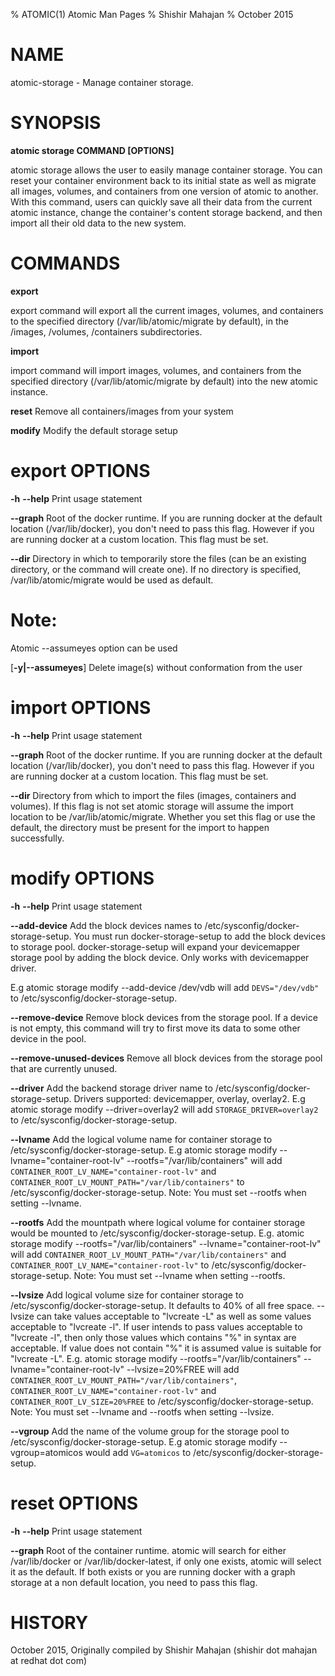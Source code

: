 % ATOMIC(1) Atomic Man Pages
% Shishir Mahajan
% October 2015
# NAME
atomic-storage - Manage container storage.

# SYNOPSIS
**atomic storage COMMAND [OPTIONS]**

atomic storage allows the user to easily manage container storage.
You can reset your container environment back to its initial state as well
as migrate all images, volumes, and containers from one version of atomic
to another. With this command, users can quickly save all their data from
the current atomic instance, change the container's content storage backend,
and then import all their old data to the new system.

# COMMANDS
**export**

export command will export all the current images, volumes, and containers
to the specified directory (/var/lib/atomic/migrate by default), in the /images,
/volumes, /containers subdirectories.

**import**

import command will import images, volumes, and containers from the specified
directory (/var/lib/atomic/migrate by default) into the new atomic instance.

**reset**
	Remove all containers/images from your system

**modify**
	Modify the default storage setup

# export OPTIONS
**-h** **--help**
  Print usage statement

**--graph**
Root of the docker runtime. If you are running docker at the default
location (/var/lib/docker), you don't need to pass this flag. However
if you are running docker at a custom location. This flag must be set.

**--dir**
Directory in which to temporarily store the files (can be an existing
directory, or the command will create one). If no directory is specified,
/var/lib/atomic/migrate would be used as default.

# Note:
Atomic --assumeyes option can be used

[**-y|--assumeyes**]
  Delete image(s) without conformation from the user

# import OPTIONS
**-h** **--help**
  Print usage statement

**--graph**
Root of the docker runtime. If you are running docker at the default
location (/var/lib/docker), you don't need to pass this flag. However
if you are running docker at a custom location. This flag must be set.

**--dir**
Directory from which to import the files (images, containers and volumes).
If this flag is not set atomic storage will assume the import location to
be /var/lib/atomic/migrate. Whether you set this flag or use the default,
the directory must be present for the import to happen successfully.

# modify OPTIONS
**-h** **--help**
  Print usage statement

**--add-device**
Add the block devices names to /etc/sysconfig/docker-storage-setup.
You must run docker-storage-setup to add the block devices
to storage pool. docker-storage-setup will expand your devicemapper
storage pool by adding the block device. Only works with devicemapper driver.

E.g atomic storage modify --add-device /dev/vdb will add `DEVS="/dev/vdb"`
to /etc/sysconfig/docker-storage-setup.

**--remove-device**
Remove block devices from the storage pool.  If a device is not empty, this
command will try to first move its data to some other device in the pool.

**--remove-unused-devices**
Remove all block devices from the storage pool that are currently unused.

**--driver**
Add the backend storage driver name to /etc/sysconfig/docker-storage-setup.
Drivers supported: devicemapper, overlay, overlay2.
E.g atomic storage modify --driver=overlay2 will add `STORAGE_DRIVER=overlay2`
to /etc/sysconfig/docker-storage-setup.

**--lvname**
Add the logical volume name for container storage to
/etc/sysconfig/docker-storage-setup.
E.g atomic storage modify --lvname="container-root-lv"
--rootfs="/var/lib/containers" will add
`CONTAINER_ROOT_LV_NAME="container-root-lv"` and
`CONTAINER_ROOT_LV_MOUNT_PATH="/var/lib/containers"`
to /etc/sysconfig/docker-storage-setup.
Note: You must set --rootfs when setting --lvname.

**--rootfs**
Add the mountpath where logical volume for container storage
would be mounted to /etc/sysconfig/docker-storage-setup.
E.g. atomic storage modify --rootfs="/var/lib/containers"
--lvname="container-root-lv" will add
`CONTAINER_ROOT_LV_MOUNT_PATH="/var/lib/containers"` and
`CONTAINER_ROOT_LV_NAME="container-root-lv"` to
/etc/sysconfig/docker-storage-setup.
Note: You must set --lvname when setting --rootfs.

**--lvsize**
Add logical volume size for container storage to
/etc/sysconfig/docker-storage-setup. It defaults to 40% of all free space.
--lvsize can take values acceptable to "lvcreate -L" as well as some values
acceptable to "lvcreate -l". If user intends to pass values acceptable to
"lvcreate -l", then only those values which contains "%" in syntax are acceptable.
If value does not contain "%" it is assumed value is suitable for "lvcreate -L".
E.g. atomic storage modify --rootfs="/var/lib/containers" --lvname="container-root-lv"
--lvsize=20%FREE will add `CONTAINER_ROOT_LV_MOUNT_PATH="/var/lib/containers"`,
`CONTAINER_ROOT_LV_NAME="container-root-lv"` and `CONTAINER_ROOT_LV_SIZE=20%FREE` to
/etc/sysconfig/docker-storage-setup.
Note: You must set --lvname and --rootfs when setting --lvsize.

**--vgroup**
Add the name of the volume group for the storage pool to
/etc/sysconfig/docker-storage-setup.
E.g atomic storage modify --vgroup=atomicos would add
`VG=atomicos` to /etc/sysconfig/docker-storage-setup.

# reset OPTIONS
**-h** **--help**
  Print usage statement

**--graph**
Root of the container runtime. atomic will search for either /var/lib/docker or
/var/lib/docker-latest, if only one exists, atomic will select it as the default.
If both exists or you are running docker with a graph storage at a non default
location, you need to pass this flag.

# HISTORY
October 2015, Originally compiled by Shishir Mahajan (shishir dot mahajan at redhat dot com)
